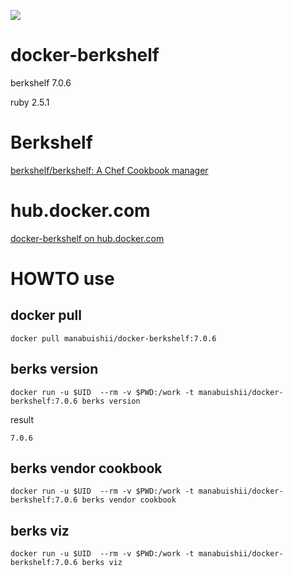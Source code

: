[![](https://images.microbadger.com/badges/image/manabuishii/docker-berkshelf.svg)](https://microbadger.com/images/manabuishii/docker-berkshelf "Get your own image badge on microbadger.com")
# docker-berkshelf

berkshelf 7.0.6

ruby 2.5.1

# Berkshelf

[berkshelf/berkshelf: A Chef Cookbook manager](https://github.com/berkshelf/berkshelf) 

# hub.docker.com

[docker-berkshelf on hub.docker.com](https://hub.docker.com/r/manabuishii/docker-berkshelf/)

# HOWTO use

## docker pull

```
docker pull manabuishii/docker-berkshelf:7.0.6
```

## berks version

```
docker run -u $UID  --rm -v $PWD:/work -t manabuishii/docker-berkshelf:7.0.6 berks version
```

result

```
7.0.6
```


## berks vendor cookbook

```
docker run -u $UID  --rm -v $PWD:/work -t manabuishii/docker-berkshelf:7.0.6 berks vendor cookbook
```

## berks viz

```
docker run -u $UID  --rm -v $PWD:/work -t manabuishii/docker-berkshelf:7.0.6 berks viz
```
